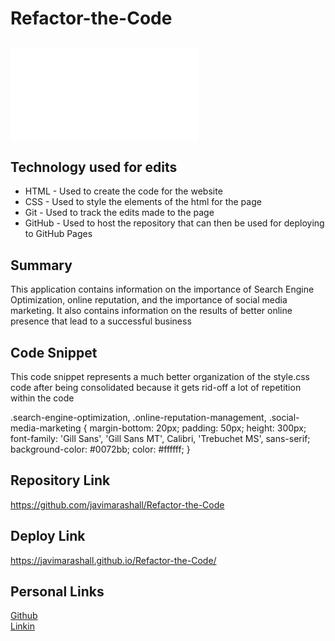 # Refactor-the-Code

## 
![site](file:///C:/Users/Javier/Desktop/Refactor-the-Code/Develop/index.html)

## Technology used for edits
- HTML - Used to create the code for the website
- CSS - Used to style the elements of the html for the page
- Git - Used to track the edits made to the page
- GitHub - Used to host the repository that can then be used for deploying to GitHub Pages

## Summary
This application contains information on the importance of Search Engine Optimization,
online reputation, and the importance of social media marketing. It also contains information
on the results of better online presence that lead to a successful business

## Code Snippet
This code snippet represents a much better organization of the style.css code after being consolidated 
because it gets rid-off a lot of repetition within the code

 .search-engine-optimization, .online-reputation-management, .social-media-marketing {
    margin-bottom: 20px;
    padding: 50px;
    height: 300px;
    font-family: 'Gill Sans', 'Gill Sans MT', Calibri, 'Trebuchet MS', sans-serif;
    background-color: #0072bb;
    color: #ffffff;
}

## Repository Link
https://github.com/javimarashall/Refactor-the-Code

## Deploy Link
https://javimarashall.github.io/Refactor-the-Code/

## Personal Links
[Github](https://github.com/javimarashall)<br>
[Linkin](https://www.linkedin.com/in/javier-mondragon-7b471719b/)





